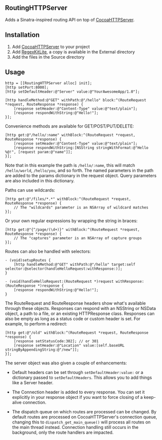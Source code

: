 ## RoutingHTTPServer

Adds a Sinatra-inspired routing API on top of [CocoaHTTPServer](http://code.google.com/p/cocoahttpserver/).

## Installation

 1. Add [CocoaHTTPServer](http://code.google.com/p/cocoahttpserver/) to your project
 2. Add [RegexKitLite](http://regexkit.sourceforge.net/RegexKitLite/), a copy is available in the External directory
 3. Add the files in the Source directory

## Usage

    http = [[RoutingHTTPServer alloc] init];
    [http setPort:8000];
    [http setDefaultHeader:@"Server" value:@"YourAwesomeApp/1.0"];

    [http handleMethod:@"GET" withPath:@"/hello" block:^(RouteRequest *request, RouteResponse *response) {
        [response setHeader:@"Content-Type" value:@"text/plain"];
        [response respondWithString:@"Hello!"];
    }];

Convenience methods are available for GET/POST/PUT/DELETE:

    [http get:@"/hello/:name" withBlock:^(RouteRequest *request, RouteResponse *response) {
        [response setHeader:@"Content-Type" value:@"text/plain"];
        [response respondWithString:[NSString stringWithFormat:@"Hello %@!", [request param:@"name"]];
    }];

Note that in this example the path is `/hello/:name`, this will match `/hello/world`, `/hello/you`, and so forth. The named parameters in the path are added to the params dictionary in the request object. Query parameters are also included in this dictionary.

Paths can use wildcards:

    [http get:@"/files/*.*" withBlock:^(RouteRequest *request, RouteResponse *response) {
        // The "wildcards" parameter is an NSArray of wildcard matches
    }];

Or your own regular expressions by wrapping the string in braces:

    [http get:@"{^/page/(\d+)}" withBlock:^(RouteRequest *request, RouteResponse *response) {
        // The "captures" parameter is an NSArray of capture groups
    }];

Routes can also be handled with selectors:

    - (void)setupRoutes {
        [http handleMethod:@"GET" withPath:@"/hello" target:self selector:@selector(handleHelloRequest:withResponse:)];
    }

    - (void)handleHelloRequest:(RouteRequest *)request withResponse:(RouteResponse *)response {
        [response respondWithString:@"Hello!"];
    }

The RouteRequest and RouteResponse headers show what's available through these objects. Responses can respond with an NSString or NSData object, a path to a file, or an existing HTTPResponse class. Responses can also be empty as long as a status code or custom header is set. For example, to perform a redirect:

    [http get:@"/old" withBlock:^(RouteRequest *request, RouteResponse *response) {
        [response setStatusCode:302]; // or 301
        [response setHeader:@"Location" value:[self.baseURL stringByAppendingString:@"/new"]];
    }];

The server object was also given a couple of enhancements:

 * Default headers can be set through `setDefaultHeader:value:` or a dictionary passed to `setDefaultHeaders`. This allows you to add things like a Server header.

 * The Connection header is added to every response. You can set it explicitly in your response object if you want to force closing of a keep-alive connection.

 * The dispatch queue on which routes are processed can be changed. By default routes are processed on CocoaHTTPServer's connection queue, changing this to `dispatch_get_main_queue()` will process all routes on the main thread instead. Connection handling still occurs in the background, only the route handlers are impacted.